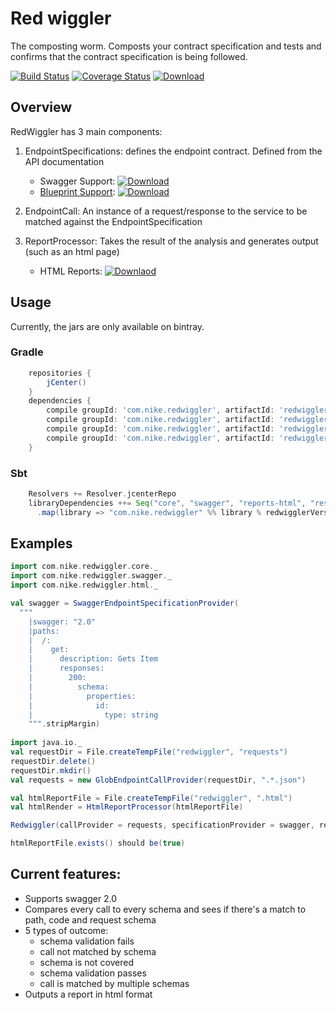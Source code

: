 # Red wiggler
The composting worm.  Composts your contract specification and tests and confirms that the contract specification is being followed.

[![Build Status](https://travis-ci.org/Nike-Inc/redwiggler.svg?branch=master)](https://travis-ci.org/Nike-Inc/redwiggler)
[![Coverage Status](https://coveralls.io/repos/github/Nike-Inc/redwiggler/badge.svg?branch=master)](https://coveralls.io/github/Nike-Inc/redwiggler?branch=master)
[ ![Download](https://api.bintray.com/packages/nike/maven/redwiggler/images/download.svg) ](https://bintray.com/nike/maven/redwiggler/_latestVersion)

## Overview

RedWiggler has 3 main components:

1. EndpointSpecifications: defines the endpoint contract. Defined from the API documentation

    * Swagger Support: [ ![Download](https://api.bintray.com/packages/nike/maven/redwiggler-swagger/images/download.svg) ](https://bintray.com/nike/maven/redwiggler-swagger/_latestVersion)
    * [Blueprint Support](blueprint/README.md): [ ![Download](https://api.bintray.com/packages/nike/maven/redwiggler-blueprint/images/download.svg) ](https://bintray.com/nike/maven/redwiggler-blueprint/_latestVersion)
  
2. EndpointCall: An instance of a request/response to the service to be matched against the EndpointSpecification
3. ReportProcessor: Takes the result of the analysis and generates output (such as an html page)

    * HTML Reports: [ ![Downlaod](https://api.bintray.com/packages/nike/maven/redwiggler-reports-html/images/download.svg) ](https://bintray.com/nike/maven/redwiggler-reports-html/_latestVersion)

## Usage

Currently, the jars are only available on bintray.

### Gradle
```groovy
    repositories {
        jCenter()
    }
    dependencies {
        compile groupId: 'com.nike.redwiggler', artifactId: 'redwiggler-core_2.12', verson: redwigglerVersion
        compile groupId: 'com.nike.redwiggler', artifactId: 'redwiggler-swagger_2.12', verson: redwigglerVersion
        compile groupId: 'com.nike.redwiggler', artifactId: 'redwiggler-reports-html_2.12', verson: redwigglerVersion
        compile groupId: 'com.nike.redwiggler', artifactId: 'redwiggler-restassured_2.12', verson: redwigglerVersion
    }
```

### Sbt
```sbt
    Resolvers += Resolver.jcenterRepo
    libraryDependencies ++= Seq("core", "swagger", "reports-html", "restassured")
      .map(library => "com.nike.redwiggler" %% library % redwigglerVersion)
```

## Examples

```scala
import com.nike.redwiggler.core._
import com.nike.redwiggler.swagger._
import com.nike.redwiggler.html._

val swagger = SwaggerEndpointSpecificationProvider(
  """
    |swagger: "2.0"
    |paths:
    |  /:
    |    get:
    |      description: Gets Item
    |      responses:
    |        200:
    |          schema:
    |            properties:
    |              id:
    |                type: string
    """.stripMargin)
    
import java.io._
val requestDir = File.createTempFile("redwiggler", "requests")
requestDir.delete()
requestDir.mkdir()
val requests = new GlobEndpointCallProvider(requestDir, ".*.json")

val htmlReportFile = File.createTempFile("redwiggler", ".html")
val htmlRender = HtmlReportProcessor(htmlReportFile)

Redwiggler(callProvider = requests, specificationProvider = swagger, reportProcessor = htmlRender)

htmlReportFile.exists() should be(true)
```

## Current features:
+ Supports swagger 2.0
+ Compares every call to every schema and sees if there's a match to path, code and request schema
+ 5 types of outcome:
  * schema validation fails
  * call not matched by schema
  * schema is not covered
  * schema validation passes
  * call is matched by multiple schemas
+ Outputs a report in html format
